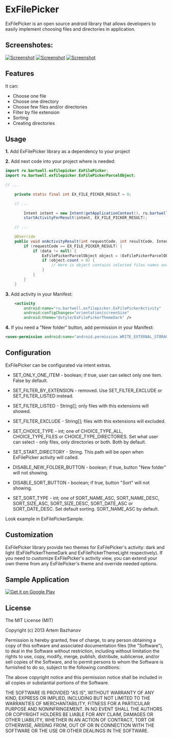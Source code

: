 ExFilePicker
============

ExFilePicker is an open source android library that allows developers to easily implement choosing files and directories in application.

## Screenshotes:

[![Screenshot](https://raw.github.com/bartwell/ExFilePicker/master/stuff/preview-screenshot1.png)](https://raw.github.com/bartwell/ExFilePicker/master/stuff/screenshot1.png) [![Screenshot](https://raw.github.com/bartwell/ExFilePicker/master/stuff/preview-screenshot2.png)](https://raw.github.com/bartwell/ExFilePicker/master/stuff/screenshot2.png) [![Screenshot](https://raw.github.com/bartwell/ExFilePicker/master/stuff/preview-screenshot3.png)](https://raw.github.com/bartwell/ExFilePicker/master/stuff/screenshot3.png)

## Features

It can:
* Choose one file
* Choose one directory
* Choose few files and/or directories
* Filter by file extension
* Sorting
* Creating directories

## Usage

__1.__ Add ExFilePicker library as a dependency to your project

__2.__ Add next code into your project where is needed:

```java
import ru.bartwell.exfilepicker.ExFilePicker;
import ru.bartwell.exfilepicker.ExFilePickerParcelObject;

// ...
	
	private static final int EX_FILE_PICKER_RESULT = 0;

	// ...
	
		Intent intent = new Intent(getApplicationContext(), ru.bartwell.exfilepicker.ExFilePickerActivity.class);
		startActivityForResult(intent, EX_FILE_PICKER_RESULT);

	// ...
	
	@Override
	public void onActivityResult(int requestCode, int resultCode, Intent data) {
		if (requestCode == EX_FILE_PICKER_RESULT) {
			if (data != null) {
				ExFilePickerParcelObject object = (ExFilePickerParcelObject) data.getParcelableExtra(ExFilePickerParcelObject.class.getCanonicalName());
				if (object.count > 0) {
					// Here is object contains selected files names and path
				}
			}
		}
	}
```
__3.__ Add activity in your Manifest:

```xml
	<activity
		android:name="ru.bartwell.exfilepicker.ExFilePickerActivity"
		android:configChanges="orientation|screenSize"
		android:theme="@style/ExFilePickerThemeDark" />
```
__4.__ If you need a "New folder" button, add permission in your Manifest:

```xml
<uses-permission android:name="android.permission.WRITE_EXTERNAL_STORAGE" />
```

## Configuration

ExFilePicker can be configurated via intent extras.

* SET_ONLY_ONE_ITEM - boolean; if true, user can select only one item. False by default.

* SET_FILTER_BY_EXTENSION - removed. Use SET_FILTER_EXCLUDE or SET_FILTER_LISTED instead.

* SET_FILTER_LISTED - String[]; only files with this extensions will showed.

* SET_FILTER_EXCLUDE - String[]; files with this extensions will excluded.

* SET_CHOICE_TYPE - int; one of CHOICE_TYPE_ALL, CHOICE_TYPE_FILES or CHOICE_TYPE_DIRECTORIES. Set what user can select - only files, only directories or both. Both by default.

* SET_START_DIRECTORY - String. This path will be open when ExFilePicker activity will called.

* DISABLE_NEW_FOLDER_BUTTON - boolean; if true, button "New folder" will not showing.

* DISABLE_SORT_BUTTON - boolean; if true, button "Sort" will not showing.

* SET_SORT_TYPE - int; one of SORT_NAME_ASC, SORT_NAME_DESC, SORT_SIZE_ASC, SORT_SIZE_DESC, SORT_DATE_ASC or SORT_DATE_DESC. Set default sorting. SORT_NAME_ASC by default.

Look example in ExFilePickerSample.

## Customization

ExFilePicker library provide two themes for ExFilePicker's activity: dark and light (ExFilePickerThemeDark and ExFilePickerThemeLight respectively). If you need to customize ExFilePicker's activity view, you can extend your own theme from any ExFilePicker's theme and override needed options.

## Sample Application

[![Get it on Google Play](http://www.android.com/images/brand/get_it_on_play_logo_small.png)](http://play.google.com/store/apps/details?id=ru.bartwell.exfilepickersample)

## License

The MIT License (MIT)

Copyright (c) 2013 Artem Bazhanov

Permission is hereby granted, free of charge, to any person obtaining a copy of
this software and associated documentation files (the "Software"), to deal in
the Software without restriction, including without limitation the rights to
use, copy, modify, merge, publish, distribute, sublicense, and/or sell copies of
the Software, and to permit persons to whom the Software is furnished to do so,
subject to the following conditions:

The above copyright notice and this permission notice shall be included in all
copies or substantial portions of the Software.

THE SOFTWARE IS PROVIDED "AS IS", WITHOUT WARRANTY OF ANY KIND, EXPRESS OR
IMPLIED, INCLUDING BUT NOT LIMITED TO THE WARRANTIES OF MERCHANTABILITY, FITNESS
FOR A PARTICULAR PURPOSE AND NONINFRINGEMENT. IN NO EVENT SHALL THE AUTHORS OR
COPYRIGHT HOLDERS BE LIABLE FOR ANY CLAIM, DAMAGES OR OTHER LIABILITY, WHETHER
IN AN ACTION OF CONTRACT, TORT OR OTHERWISE, ARISING FROM, OUT OF OR IN
CONNECTION WITH THE SOFTWARE OR THE USE OR OTHER DEALINGS IN THE SOFTWARE.
